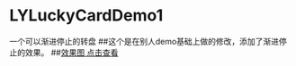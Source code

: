 # LYLuckyCardDemo1
一个可以渐进停止的转盘
##这个是在别人demo基础上做的修改，添加了渐进停止的效果。
##[效果图 点击查看](http://ol5ktb7sm.bkt.clouddn.com/%E6%8A%BD%E5%A5%96%E5%8A%A8%E7%94%BB1github.gif)

